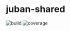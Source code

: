 # juban-shared

![build](https://github.com/jubanlabs/juban-shared/workflows/build/badge.svg)
![coverage](https://img.shields.io/endpoint?url=https%3A%2F%2Fjubanlabs.github.io%2Fjuban-shared%2Fcoverage%2Fbadge.txt)
